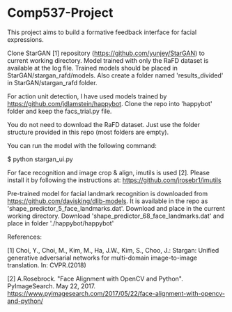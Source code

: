 # Comp537-Project

This project aims to build a formative feedback interface for facial expressions. 

Clone StarGAN [1] repository (https://github.com/yunjey/StarGAN) to current working directory. Model trained with only the RaFD dataset is available at the log file. Trained models should be placed in StarGAN/stargan_rafd/models. 
Also create a folder named 'results_divided' in StarGAN/stargan_rafd folder. 

For action unit detection, I have used models trained by https://github.com/jdlamstein/happybot. Clone the repo into 'happybot' folder and keep the facs_trial.py file. 

You do not need to download the RaFD dataset. Just use the folder structure provided in this repo (most folders are empty). 


You can run the model with the following command:

$ python stargan_ui.py



For face recognition and image crop & align, imutils is used [2]. Please install it by following the instructions at: https://github.com/jrosebr1/imutils

Pre-trained model for facial landmark recognition is downloaded from https://github.com/davisking/dlib-models. It is available in the repo as 'shape_predictor_5_face_landmarks.dat'. Download and place in the current working directory. 
Download 'shape_predictor_68_face_landmarks.dat' and place in folder './happybot/happybot'


References: 

[1]  Choi, Y., Choi, M., Kim, M., Ha, J.W., Kim, S., Choo, J.: Stargan: Unified generative adversarial networks for multi-domain image-to-image translation. In: CVPR.(2018)

[2] A.Rosebrock. "Face Alignment with OpenCV and Python". PyImageSearch. May 22, 2017. https://www.pyimagesearch.com/2017/05/22/face-alignment-with-opencv-and-python/

